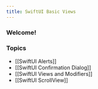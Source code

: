 ```yaml
---
title: SwiftUI Basic Views
---
```


### Welcome!

### Topics

- [[SwiftUI Alerts]]
- [[SwiftUI Confirmation Dialog]]
- [[SwiftUI Views and Modifiers]]
- [[SwiftUI ScrollView]]

